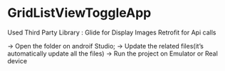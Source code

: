 # GridListViewToggleApp

Used Third Party Library  :
   Glide for Display Images
   Retrofit  for Api calls
     

-> Open the folder on androif Studio;
-> Update the related files(it’s automatically update all the files)
-> Run the project on Emulator or Real device
